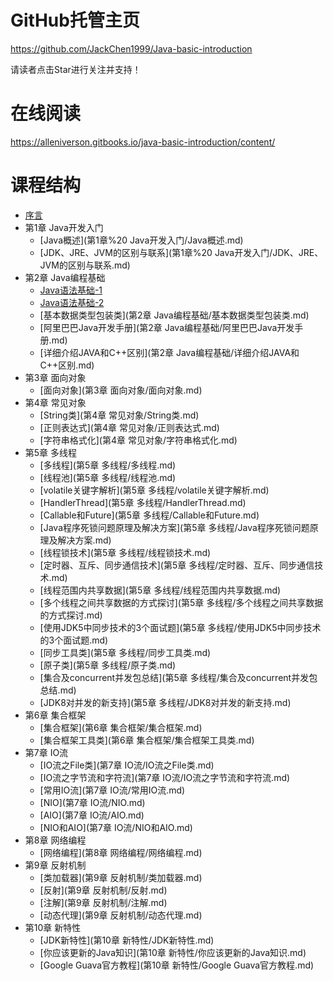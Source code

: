 # GitHub托管主页

https://github.com/JackChen1999/Java-basic-introduction

请读者点击Star进行关注并支持！

# 在线阅读

https://alleniverson.gitbooks.io/java-basic-introduction/content/

# 课程结构

* [序言](README.md)
* 第1章 Java开发入门
  * [Java概述](第1章%20 Java开发入门/Java概述.md)
  * [JDK、JRE、JVM的区别与联系](第1章%20 Java开发入门/JDK、JRE、JVM的区别与联系.md)
* 第2章 Java编程基础
  * [Java语法基础-1](第2章%20Java编程基础/Java语法基础-1.md)
  * [Java语法基础-2](第2章%20Java编程基础/Java语法基础-2.md)
  * [基本数据类型包装类](第2章 Java编程基础/基本数据类型包装类.md)
  * [阿里巴巴Java开发手册](第2章 Java编程基础/阿里巴巴Java开发手册.md)
  * [详细介绍JAVA和C++区别](第2章 Java编程基础/详细介绍JAVA和C++区别.md)
* 第3章 面向对象
  * [面向对象](第3章 面向对象/面向对象.md)
* 第4章 常见对象
  * [String类](第4章 常见对象/String类.md)
  * [正则表达式](第4章 常见对象/正则表达式.md)
  * [字符串格式化](第4章 常见对象/字符串格式化.md)
* 第5章 多线程
  * [多线程](第5章 多线程/多线程.md)
  * [线程池](第5章 多线程/线程池.md)
  * [volatile关键字解析](第5章 多线程/volatile关键字解析.md)
  * [HandlerThread](第5章 多线程/HandlerThread.md)
  * [Callable和Future](第5章 多线程/Callable和Future.md)
  * [Java程序死锁问题原理及解决方案](第5章 多线程/Java程序死锁问题原理及解决方案.md)
  * [线程锁技术](第5章 多线程/线程锁技术.md)
  * [定时器、互斥、同步通信技术](第5章 多线程/定时器、互斥、同步通信技术.md)
  * [线程范围内共享数据](第5章 多线程/线程范围内共享数据.md)
  * [多个线程之间共享数据的方式探讨](第5章 多线程/多个线程之间共享数据的方式探讨.md)
  * [使用JDK5中同步技术的3个面试题](第5章 多线程/使用JDK5中同步技术的3个面试题.md)
  * [同步工具类](第5章 多线程/同步工具类.md)
  * [原子类](第5章 多线程/原子类.md)
  * [集合及concurrent并发包总结](第5章 多线程/集合及concurrent并发包总结.md)
  * [JDK8对并发的新支持](第5章 多线程/JDK8对并发的新支持.md)
* 第6章 集合框架
  * [集合框架](第6章 集合框架/集合框架.md)
  * [集合框架工具类](第6章 集合框架/集合框架工具类.md)
* 第7章 IO流
  * [IO流之File类](第7章 IO流/IO流之File类.md)
  * [IO流之字节流和字符流](第7章 IO流/IO流之字节流和字符流.md)
  * [常用IO流](第7章 IO流/常用IO流.md)
  * [NIO](第7章 IO流/NIO.md)
  * [AIO](第7章 IO流/AIO.md)
  * [NIO和AIO](第7章 IO流/NIO和AIO.md)
* 第8章 网络编程
  * [网络编程](第8章 网络编程/网络编程.md)
* 第9章 反射机制
  * [类加载器](第9章 反射机制/类加载器.md)
  * [反射](第9章 反射机制/反射.md)
  * [注解](第9章 反射机制/注解.md)
  * [动态代理](第9章 反射机制/动态代理.md)
* 第10章 新特性
  * [JDK新特性](第10章 新特性/JDK新特性.md)
  * [你应该更新的Java知识](第10章 新特性/你应该更新的Java知识.md)
  * [Google Guava官方教程](第10章 新特性/Google Guava官方教程.md)
